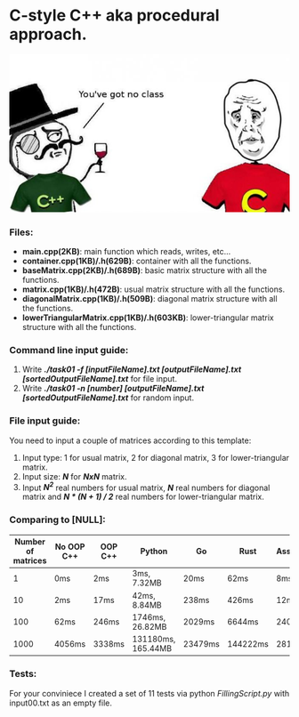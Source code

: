 # C-style C++ aka procedural approach.

![alt text](https://github.com/OFFLUCK/Architecture/blob/master/CStyleCPP/meme.png)

### Files:
- **main.cpp(2KB)**: main function which reads, writes, etc...
- **container.cpp(1KB)/.h(629B)**: container with all the functions.
- **baseMatrix.cpp(2KB)/.h(689B)**: basic matrix structure with all the functions.
- **matrix.cpp(1KB)/.h(472B)**: usual matrix structure with all the functions.
- **diagonalMatrix.cpp(1KB)/.h(509B)**: diagonal matrix structure with all the functions.
- **lowerTriangularMatrix.cpp(1KB)/.h(603KB)**: lower-triangular matrix structure with all the functions.

### Command line input guide:

1) Write ***./task01 -f [inputFileName].txt [outputFileName].txt [sortedOutputFileName].txt*** for file input.
2) Write ***./task01 -n [number] [outputFileName].txt [sortedOutputFileName].txt*** for random input.

### File input guide:

You need to input a couple of matrices according to this template:
1) Input type: 1 for usual matrix, 2 for diagonal matrix, 3 for lower-triangular matrix.
2) Input size: ***N*** for ***NxN*** matrix.
3) Input ***N<sup>2</sup>*** real numbers for usual matrix, ***N*** real numbers for diagonal matrix and ***N * (N + 1) / 2*** real numbers for lower-triangular matrix.


### Comparing to [NULL]:

|Number of matrices|  No OOP C++  |   OOP C++   |      Python      |    Go    |    Rust    |  Assembler  |
|------------------|--------------|-------------|------------------|----------|------------|-------------|
|1                 |0ms           |2ms          |3ms, 7.32MB       |20ms      |62ms        |8ms          |
|10                |2ms           |17ms         |42ms, 8.84MB      |238ms     |426ms       |12ms         |
|100               |62ms          |246ms        |1746ms, 26.82MB   |2029ms    |6644ms      |240ms        |
|1000              |4056ms        |3338ms       |131180ms, 165.44MB|23479ms   |144222ms    |2811ms       |

### Tests:

For your conviniece I created a set of 11 tests via python *FillingScript.py* with input00.txt as an empty file.
